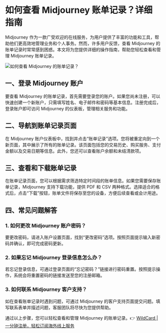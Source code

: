 # 如何查看 Midjourney 账单记录？详细指南

Midjourney 作为一款广受欢迎的在线服务，为用户提供了丰富的功能和工具，帮助他们更高效地管理业务和个人事务。然而，许多用户反馈，查看 Midjourney 的账单记录时常常感到困惑。本文将为您提供详细的操作指南，帮助您轻松查看和管理 Midjourney 账单记录。

![如何查看 Midjourney 的账单记录？](https://bbtdd.com/img/584297692533804.webp)

## 一、登录 Midjourney 账户

要查看 Midjourney 的账单记录，首先需要登录您的账户。如果您尚未注册，可以快速创建一个新账户，只需填写姓名、电子邮件和密码等基本信息。注册完成后，登录账户即可访问 Midjourney 的仪表板，管理相关服务和功能。

## 二、导航到账单记录页面

在 Midjourney 账户仪表板中，找到并点击“账单记录”选项。您将被重定向到一个新页面，其中展示了所有的账单记录。该页面包括您的交易历史、购买服务、支付金额以及交易日期等信息。此外，您还可以查看账户余额和未结清款项。

## 三、查看和下载账单记录

在账单记录页面，您可以根据需求筛选特定时间段的账单信息。如果您需要保存账单记录，Midjourney 支持下载功能，提供 PDF 和 CSV 两种格式。选择适合的格式后，点击“下载”按钮，账单文件将保存至您的设备，方便后续查看或会计用途。

## 四、常见问题解答

### 1. 如何更改 Midjourney 账户密码？

要更改密码，请进入账户设置页面，找到“更改密码”选项。按照页面提示输入新密码并确认，即可完成密码更新。

### 2. 如果忘记 Midjourney 登录信息怎么办？

若忘记登录信息，可通过登录页面的“忘记密码？”链接进行密码重置。按照提示操作，系统会将重置密码的链接发送至您的注册邮箱。

### 3. 如何联系 Midjourney 客户支持？

如在查看账单记录时遇到问题，可通过 Midjourney 的客户支持页面提交问题。填写联系表单并描述问题，客服团队将尽快为您提供帮助。

通过以上步骤，您可以轻松查看和管理 Midjourney 的账单记录。👉 [WildCard | 一分钟注册，轻松订阅海外线上服务](https://bbtdd.com/WildCard)